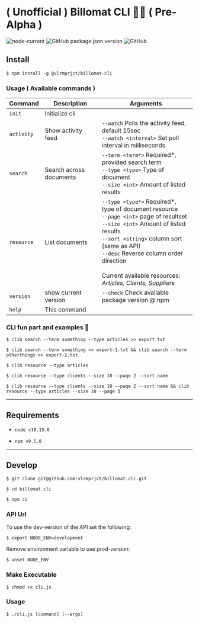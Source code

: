 # ( Unofficial ) Billomat CLI 👾🧪 ( Pre-Alpha )

![node-current](https://img.shields.io/node/v/@vlrmprjct/billomat-cli)
![GitHub package.json version](https://img.shields.io/github/package-json/v/vlrmprjct/billomat.cli?color=%2353BE7E)
![GitHub](https://img.shields.io/github/license/vlrmprjct/billomat.cli)

<!-- ## Screenshot -->
<!-- ![](doc/cli.gif) -->

## Install

`$ npm install -g @vlrmprjct/billomat-cli`

### Usage ( Available commands )


| Command      | Description              | Arguments                |
| ------------ | ------------------------ | ------------------------ |
| `init` | Initialize cli |  |
| `activity` | Show activity feed | `--watch` Polls the activity feed, default 15sec<br>`--watch <interval>` Set poll interval in milliseconds |
| `search` | Search across documents | `--term <term*>` Required*, provided search term<br>`--type <type>` Type of document<br>`--size <int>` Amount of listed results |
| `resource` | List documents | `--type <type*>` Required*, type of document resource<br>`--page <int>` page of resultset<br>`--size <int>` Amount of listed results<br>`--sort <string>` column sort (same as API)<br>`--desc` Reverse column order direction<br><br> Current available resources: _Articles, Clients, Suppliers_ <br>|
| `version` | show current version | `--check` Check available package version @ npm |
| `help` | This command |  |

### CLI fun part and examples 🦄

`$ clib search --term something --type articles >> export.txt`

`$ clib search --term something >> export-1.txt && clib search --term otherthings >> export-2.txt`

`$ clib resource --type articles`

`$ clib resource --type clients --size 10 --page 2 --sort name`

`$ clib resource --type clients --size 10 --page 2 --sort name && clib resource --type articles --size 10 --page 3`


---

## Requirements

* `node v18.15.0`

* `npm v9.5.0`

---
## Develop

`$ git clone git@github.com:vlrmprjct/billomat.cli.git`

`$ cd billomat.cli`

`$ npm ci`

### API Url

To use the dev-version of the API set the following:

`$ export NODE_ENV=development`

Remove environment variable to use prod-version:

`$ unset NODE_ENV`

### Make Executable

`$ chmod +x cli.js`

### Usage

`$ ./cli.js [command] [--args]`
